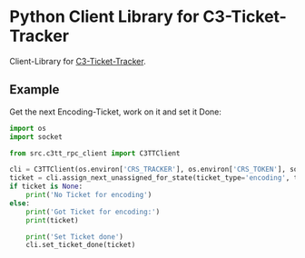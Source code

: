 # Python Client Library for C3-Ticket-Tracker

Client-Library for [C3-Ticket-Tracker](https://github.com/crs-tools/tracker).

## Example

Get the next Encoding-Ticket, work on it and set it Done:

```python
import os
import socket

from src.c3tt_rpc_client import C3TTClient

cli = C3TTClient(os.environ['CRS_TRACKER'], os.environ['CRS_TOKEN'], socket.gethostname(), os.environ['CRS_SECRET'])
ticket = cli.assign_next_unassigned_for_state(ticket_type='encoding', to_state='encoding')
if ticket is None:
    print('No Ticket for encoding')
else:
    print('Got Ticket for encoding:')
    print(ticket)

    print('Set Ticket done')
    cli.set_ticket_done(ticket)
```
